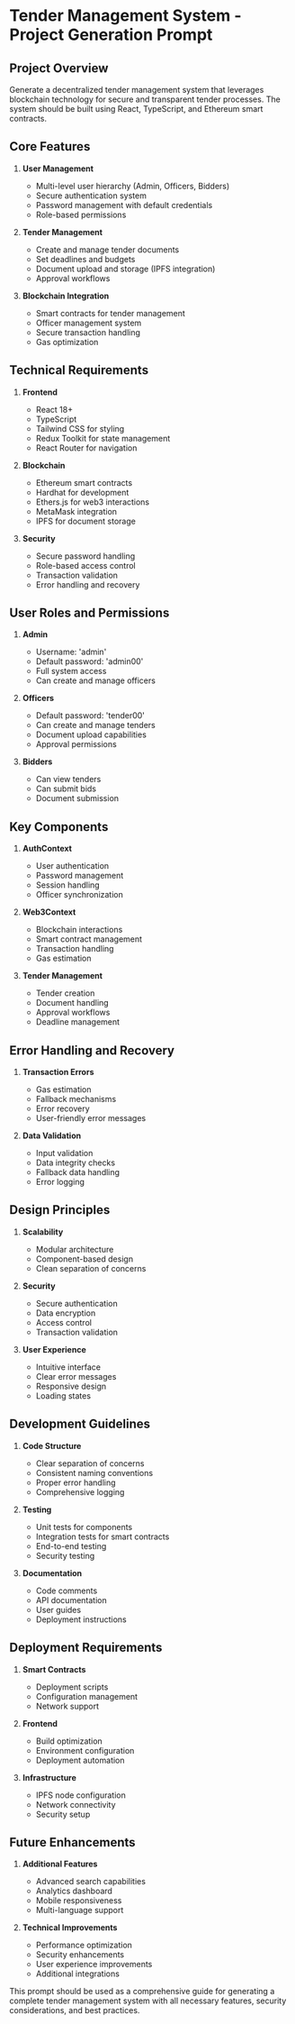 # Tender Management System - Project Generation Prompt

## Project Overview

Generate a decentralized tender management system that leverages blockchain technology for secure and transparent tender processes. The system should be built using React, TypeScript, and Ethereum smart contracts.

## Core Features

1. **User Management**
   - Multi-level user hierarchy (Admin, Officers, Bidders)
   - Secure authentication system
   - Password management with default credentials
   - Role-based permissions

2. **Tender Management**
   - Create and manage tender documents
   - Set deadlines and budgets
   - Document upload and storage (IPFS integration)
   - Approval workflows

3. **Blockchain Integration**
   - Smart contracts for tender management
   - Officer management system
   - Secure transaction handling
   - Gas optimization

## Technical Requirements

1. **Frontend**
   - React 18+
   - TypeScript
   - Tailwind CSS for styling
   - Redux Toolkit for state management
   - React Router for navigation

2. **Blockchain**
   - Ethereum smart contracts
   - Hardhat for development
   - Ethers.js for web3 interactions
   - MetaMask integration
   - IPFS for document storage

3. **Security**
   - Secure password handling
   - Role-based access control
   - Transaction validation
   - Error handling and recovery

## User Roles and Permissions

1. **Admin**
   - Username: 'admin'
   - Default password: 'admin00'
   - Full system access
   - Can create and manage officers

2. **Officers**
   - Default password: 'tender00'
   - Can create and manage tenders
   - Document upload capabilities
   - Approval permissions

3. **Bidders**
   - Can view tenders
   - Can submit bids
   - Document submission

## Key Components

1. **AuthContext**
   - User authentication
   - Password management
   - Session handling
   - Officer synchronization

2. **Web3Context**
   - Blockchain interactions
   - Smart contract management
   - Transaction handling
   - Gas estimation

3. **Tender Management**
   - Tender creation
   - Document handling
   - Approval workflows
   - Deadline management

## Error Handling and Recovery

1. **Transaction Errors**
   - Gas estimation
   - Fallback mechanisms
   - Error recovery
   - User-friendly error messages

2. **Data Validation**
   - Input validation
   - Data integrity checks
   - Fallback data handling
   - Error logging

## Design Principles

1. **Scalability**
   - Modular architecture
   - Component-based design
   - Clean separation of concerns

2. **Security**
   - Secure authentication
   - Data encryption
   - Access control
   - Transaction validation

3. **User Experience**
   - Intuitive interface
   - Clear error messages
   - Responsive design
   - Loading states

## Development Guidelines

1. **Code Structure**
   - Clear separation of concerns
   - Consistent naming conventions
   - Proper error handling
   - Comprehensive logging

2. **Testing**
   - Unit tests for components
   - Integration tests for smart contracts
   - End-to-end testing
   - Security testing

3. **Documentation**
   - Code comments
   - API documentation
   - User guides
   - Deployment instructions

## Deployment Requirements

1. **Smart Contracts**
   - Deployment scripts
   - Configuration management
   - Network support

2. **Frontend**
   - Build optimization
   - Environment configuration
   - Deployment automation

3. **Infrastructure**
   - IPFS node configuration
   - Network connectivity
   - Security setup

## Future Enhancements

1. **Additional Features**
   - Advanced search capabilities
   - Analytics dashboard
   - Mobile responsiveness
   - Multi-language support

2. **Technical Improvements**
   - Performance optimization
   - Security enhancements
   - User experience improvements
   - Additional integrations

This prompt should be used as a comprehensive guide for generating a complete tender management system with all necessary features, security considerations, and best practices.
